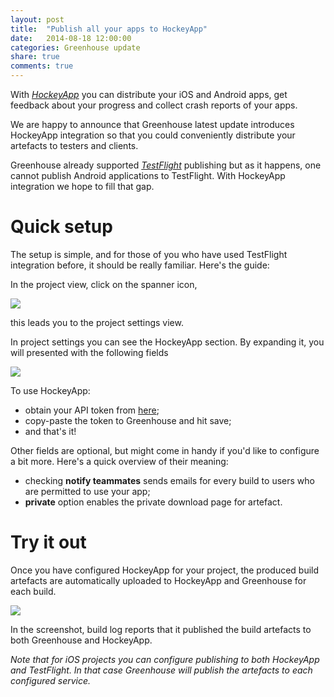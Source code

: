 ```yaml
---
layout: post
title:  "Publish all your apps to HockeyApp"
date:   2014-08-18 12:00:00
categories: Greenhouse update
share: true
comments: true
---
```

With *<a href="http://hockeyapp.net">HockeyApp</a>* you can distribute your iOS and Android apps, get feedback about your progress and collect crash reports of your apps.

We are happy to announce that Greenhouse latest update introduces HockeyApp integration so that you could conveniently distribute your artefacts to testers and clients.

Greenhouse already supported *<a href="https://www.testflightapp.com">TestFlight</a>* publishing but as it happens, one cannot publish Android applications to TestFlight. With HockeyApp integration we hope to fill that gap.

Quick setup
=========
The setup is simple, and for those of you who have used TestFlight integration before, it should be really familiar. Here's the guide:

In the project view, click on the spanner icon,

<img class="post-img" src="{{ site.url }}/assets/project-spanner.png" />

this leads you to the project settings view.

In project settings you can see the HockeyApp section.
By expanding it, you will presented with the following fields

<img class="post-img" src="{{ site.url }}/assets/hockeyapp.png" />


To use HockeyApp:
<ul>
    <li>obtain your API token from <a href="https://rink.hockeyapp.net/manage/auth_tokens">here</a>;</li>
    <li>copy-paste the token to Greenhouse and hit save;</li>
    <li>and that's it!</li>
</ul>


Other fields are optional, but might come in handy if you'd like to configure a bit more.
Here's a quick overview of their meaning:
<ul>
    <li>checking <strong>notify teammates</strong> sends emails for every build to users who are permitted to use your app;</li>
    <li><strong>private</strong> option enables the private download page for artefact.</li>
</ul>


Try it out
=========
Once you have configured HockeyApp for your project, the produced build artefacts are automatically uploaded to HockeyApp and Greenhouse for each build.

<img class="post-img" src="{{ site.url }}/assets/hockeyapp_log_message_cropped.png"/>

In the screenshot, build log reports that it published the build artefacts to both Greenhouse and HockeyApp.

*Note that for iOS projects you can configure publishing to both HockeyApp and TestFlight. In that case Greenhouse will publish the artefacts to each configured service.*
